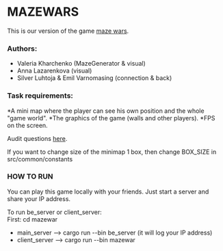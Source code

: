 # MAZEWARS

This is our version of the game [maze wars](https://www.youtube.com/watch?v=5V5X5SbSjns).

### Authors:
* Valeria Kharchenko (MazeGenerator & visual)
* Anna Lazarenkova (visual)
* Silver Luhtoja & Emil Varnomasing (connection & back)


### Task requirements:
*A mini map where the player can see his own position and the whole "game world".
*The graphics of the game (walls and other players).
*FPS on the screen.

Audit questions [here](https://github.com/01-edu/public/tree/master/subjects/multiplayer-fps/audit).

If you want to change size of the minimap 1 box, then change BOX_SIZE in src/common/constants

### HOW TO RUN
You can play this game locally with your friends. Just start a server and share your IP address.<br>

To run be_server or client_server:<br>
First: cd mazewar
- main_server --> cargo run --bin be_server (it will log your IP address)
- client_server  --> cargo run --bin mazewar
